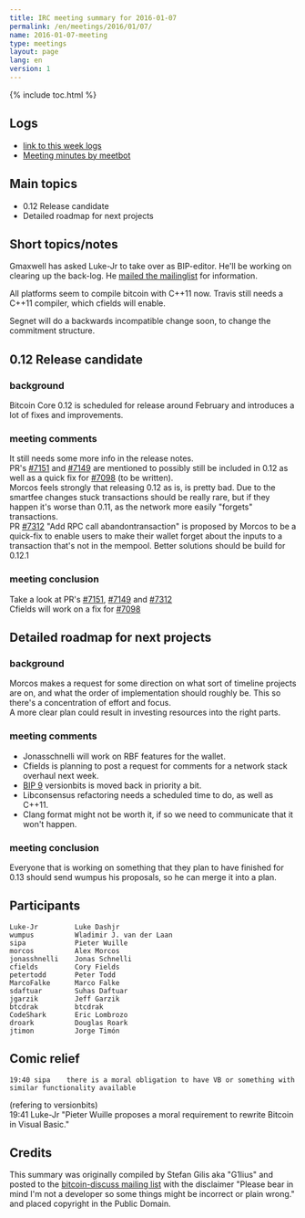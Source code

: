 ```yaml
---
title: IRC meeting summary for 2016-01-07
permalink: /en/meetings/2016/01/07/
name: 2016-01-07-meeting
type: meetings
layout: page
lang: en
version: 1
---
```

{% include toc.html %}

## Logs

- [link to this week logs](http://bitcoinstats.com/irc/bitcoin-dev/logs/2016/01/07#l1452193219.0)  
- [Meeting minutes by meetbot](http://www.erisian.com.au/meetbot/bitcoin-dev/2016/bitcoin-dev.2016-01-07-19.00.html) 

## Main topics 

- 0.12 Release candidate   
- Detailed roadmap for next projects

## Short topics/notes  

Gmaxwell has asked Luke-Jr to take over as BIP-editor. He'll be working on clearing up the back-log. He [mailed the mailinglist](http://lists.linuxfoundation.org/pipermail/bitcoin-dev/2016-January/012197.html) for information.  

All platforms seem to compile bitcoin with C++11 now. Travis still needs a C++11 compiler, which cfields will enable.

Segnet will do a backwards incompatible change soon, to change the commitment structure.

## 0.12 Release candidate

### background   

Bitcoin Core 0.12 is scheduled for release around February and introduces a lot of fixes and improvements.

### meeting comments

It still needs some more info in the release notes.  
PR's [#7151](https://github.com/bitcoin/bitcoin/pull/7151) and [#7149](https://github.com/bitcoin/bitcoin/pull/7149) are mentioned to possibly still be included in 0.12 as well as a quick fix for [#7098](https://github.com/bitcoin/bitcoin/pull/7098) (to be written).  
Morcos feels strongly that releasing 0.12 as is, is pretty bad. Due to the smartfee changes stuck transactions should be really rare, but if they happen it's worse than 0.11, as the network more easily "forgets" transactions.   
PR [#7312](https://github.com/bitcoin/bitcoin/pull/7312) "Add RPC call abandontransaction" is proposed by Morcos to be a quick-fix to enable users to make their wallet forget about the inputs to a transaction that's not in the mempool. Better solutions should be build for 0.12.1  

### meeting conclusion  

Take a look at PR's [#7151](https://github.com/bitcoin/bitcoin/pull/7151), [#7149](https://github.com/bitcoin/bitcoin/pull/7149) and [#7312](https://github.com/bitcoin/bitcoin/pull/7312)  
Cfields will work on a fix for [#7098](https://github.com/bitcoin/bitcoin/pull/7098)  

## Detailed roadmap for next projects

### background  

Morcos makes a request for some direction on what sort of timeline projects are on, and what the order of implementation should roughly be. This so there's a concentration of effort and focus.   
A more clear plan could result in investing resources into the right parts.

### meeting comments

- Jonasschnelli will work on RBF features for the wallet.  
- Cfields is planning to post a request for comments for a network stack overhaul next week.  
- [BIP 9](https://github.com/bitcoin/bips/blob/master/bip-0009.mediawiki) versionbits is moved back in priority a bit.  
- Libconsensus refactoring needs a scheduled time to do, as well as C++11.  
- Clang format might not be worth it, if so we need to communicate that it won't happen.  
 
### meeting conclusion  

Everyone that is working on something that they plan to have finished for 0.13 should send wumpus his proposals, so he can merge it into a plan.

## Participants

    Luke-Jr         Luke Dashjr  
    wumpus          Wladimir J. van der Laan  
    sipa	        Pieter Wuille  
    morcos	        Alex Morcos  
    jonasshnelli    Jonas Schnelli  
    cfields         Cory Fields  
    petertodd       Peter Todd  
    MarcoFalke      Marco Falke  
    sdaftuar        Suhas Daftuar  
    jgarzik	        Jeff Garzik  
    btcdrak	        btcdrak  
    CodeShark       Eric Lombrozo  
    droark	        Douglas Roark  
    jtimon	        Jorge Timón  

## Comic relief

    19:40 sipa    there is a moral obligation to have VB or something with similar functionality available  
(refering to versionbits)    
    19:41 Luke-Jr "Pieter Wuille proposes a moral requirement to rewrite Bitcoin in Visual Basic."

## Credits

This summary was originally compiled by Stefan Gilis aka "G1lius" and posted to the [bitcoin-discuss mailing list][meetingsource] with the disclaimer
"Please bear in mind I'm not a developer so some things might be incorrect or plain wrong." and placed copyright in the Public Domain.

[meetingsource]: http://lists.linuxfoundation.org/pipermail/bitcoin-discuss/2016-January/000040.html
